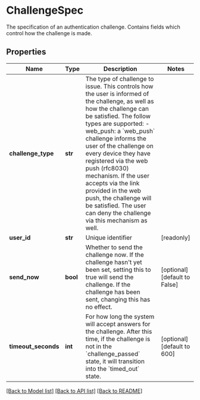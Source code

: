 # ChallengeSpec

The specification of an authentication challenge. Contains fields which control how the challenge is made. 
## Properties
Name | Type | Description | Notes
------------ | ------------- | ------------- | -------------
**challenge_type** | **str** | The type of challenge to issue. This controls how the user is informed of the challenge, as well as how the challenge can be satisfied. The follow types are supported:   - web_push: a &#x60;web_push&#x60; challenge informs the user of the challenge on every device they have     registered via the web push (rfc8030) mechanism. If the user accepts via the link provided in     the web push, the challenge will be satisfied. The user can deny the challenge via this     mechanism as well.  | 
**user_id** | **str** | Unique identifier | [readonly] 
**send_now** | **bool** | Whether to send the challenge now. If the challenge hasn&#39;t yet been set, setting this to true will send the challenge. If the challenge has been sent, changing this has no effect.  | [optional] [default to False]
**timeout_seconds** | **int** | For how long the system will accept answers for the challenge. After this time, if the challenge is not in the &#x60;challenge_passed&#x60; state, it will transition into the &#x60;timed_out&#x60; state.  | [optional] [default to 600]

[[Back to Model list]](../README.md#documentation-for-models) [[Back to API list]](../README.md#documentation-for-api-endpoints) [[Back to README]](../README.md)


